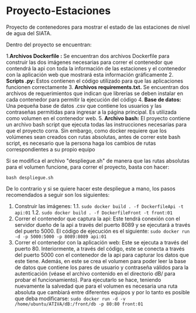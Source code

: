 # Proyecto-Estaciones

Proyecto de contenedores para mostrar el estado de las estaciones de nivel de agua del SIATA.

Dentro del proyecto se encuentran:

 1.**Archivos Dockerfile :** Se encuentran dos archivos Dockerfile para construir las dos imágenes necesarias para correr el contenedor que contendrá la api con toda la información de las estaciones y el contenedor con la aplicación web que mostrará esta información gráficamente
 2. **Scripts .py:** Estos contienen el código utilizado para que las aplicaciones funcionen correctamente
 3. **Archivos requirements.txt.** Se encuentran dos archivos de requerimientos que indican que librerías se deben instalar en cada contenedor para permitir la ejecución del código
 4. **Base de datos:** Una pequeña base de datos .csv que contiene los usuarios y las contraseñas permitidas para ingresar a la página principal. Es utilizada como volumen en el contenedor web.
 5. **Archivo bash:** El proyecto contiene un archivo bash script que ejecuta todas las instrucciones necesarias para que el proyecto corra. Sin embargo, como docker requiere que los volúmenes sean creados con rutas absolutas, antes de correr este bash script, es necesario que la persona haga los cambios de rutas correspondientes a su propio equipo

Si se modifica el archivo "despliegue.sh" de manera que las rutas absolutas para el volumen funcione, para correr el proyecto, basta con hacer:

    bash despliegue.sh
   
   De lo contrario y si se quiere hacer este despliegue a mano, los pasos recomendados a seguir son los siguientes:
   

 1. Construir las imágenes: 
	 1.1. `sudo docker build . -f DockerfileApi -t api:01`
	 1.2. `sudo docker build . -f DockerfileFront -t front:01`
 2. Correr el contenedor que captura la api: Este tendrá conexión con el servidor dueño de la api a través del puerto 8089 y se ejecutará a través del puerto 5000. El código de ejecución es el siguiente: 
 `sudo docker run -d -p 5000:5000 -p 8089:8089 api:01`
 3. Correr el contenedor con la aplicación web: Este se ejecuta a través del puerto 80. Interiormente, a través del código, este se conecta a través del puerto 5000 con el contenedor de la api para capturar los datos que este tiene. Además, en este se crea el volumen para poder leer la base de datos que contiene los pares de usuario y contraseña válidos para la autenticación (véase el archivo contenido en el directorio dB/ para probar el funcionamiento). Para ejecutarlo se hace, teniendo nuevamente la salvedad que para el volumen es necesaria una ruta absoluta que cambiará entre diferentes equipos y por lo tanto es posible que deba modificarse:
  `sudo docker run -d -v /home/ubuntu/ATIVA/dB:/front/db -p 80:80 front:01`